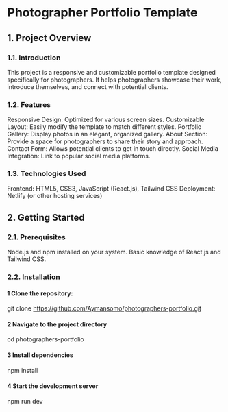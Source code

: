 # Photographer Portfolio Template

## 1. Project Overview
### 1.1. Introduction
This project is a responsive and customizable portfolio template designed specifically for photographers. It helps photographers showcase their work, introduce themselves, and connect with potential clients.

### 1.2. Features
Responsive Design: Optimized for various screen sizes.
Customizable Layout: Easily modify the template to match different styles.
Portfolio Gallery: Display photos in an elegant, organized gallery.
About Section: Provide a space for photographers to share their story and approach.
Contact Form: Allows potential clients to get in touch directly.
Social Media Integration: Link to popular social media platforms.

### 1.3. Technologies Used
Frontend: HTML5, CSS3, JavaScript (React.js), Tailwind CSS
Deployment: Netlify (or other hosting services)

## 2. Getting Started
### 2.1. Prerequisites
Node.js and npm installed on your system.
Basic knowledge of React.js and Tailwind CSS.
### 2.2. Installation
#### 1 Clone the repository:
git clone https://github.com/Aymansomo/photographers-portfolio.git

#### 2 Navigate to the project directory
cd photographers-portfolio
#### 3 Install dependencies
npm install


#### 4 Start the development server
npm run dev
